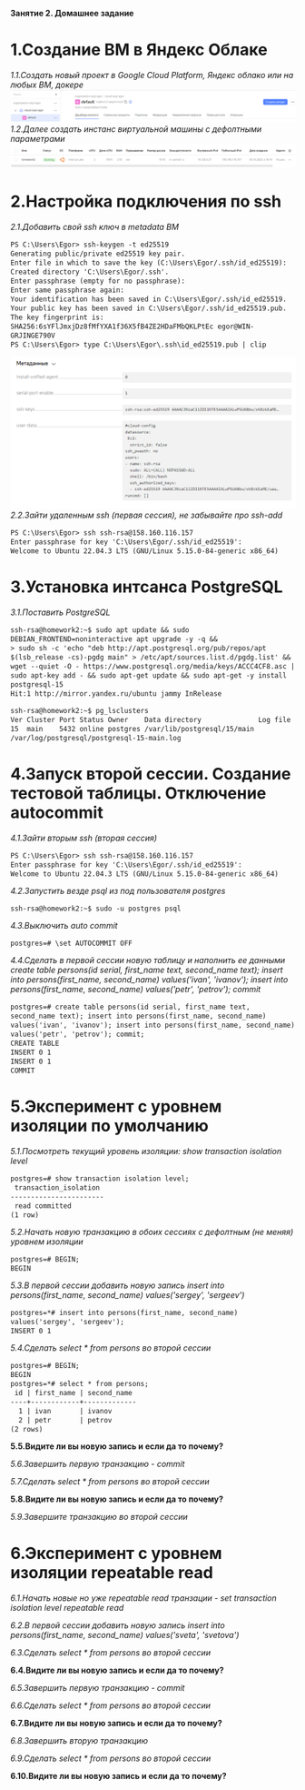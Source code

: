 **Занятие 2. Домашнее задание**
# 1.Создание ВМ в Яндекс Облаке
*1.1.Создать новый проект в Google Cloud Platform, Яндекс облако или на любых ВМ, докере*
![Иллюстрация к проекту](https://github.com/sadbytrue/egor_sizov_pg_advanced/blob/main/Screenshot_5.png)
*1.2.Далее создать инстанс виртуальной машины с дефолтными параметрами*
![Иллюстрация к проекту](https://github.com/sadbytrue/egor_sizov_pg_advanced/blob/main/Screenshot_4.png)
# 2.Настройка подключения по ssh
*2.1.Добавить свой ssh ключ в metadata ВМ*
```
PS C:\Users\Egor> ssh-keygen -t ed25519
Generating public/private ed25519 key pair.
Enter file in which to save the key (C:\Users\Egor/.ssh/id_ed25519):
Created directory 'C:\Users\Egor/.ssh'.
Enter passphrase (empty for no passphrase):
Enter same passphrase again:
Your identification has been saved in C:\Users\Egor/.ssh/id_ed25519.
Your public key has been saved in C:\Users\Egor/.ssh/id_ed25519.pub.
The key fingerprint is:
SHA256:6sYFlJmxjDz8fMfYXA1f36X5fB4ZE2HDaFMbQKLPtEc egor@WIN-GRJINGE790V
PS C:\Users\Egor> type C:\Users\Egor\.ssh\id_ed25519.pub | clip
```
![Иллюстрация к проекту](https://github.com/sadbytrue/egor_sizov_pg_advanced/blob/main/Screenshot_6.png)
*2.2.Зайти удаленным ssh (первая сессия), не забывайте про ssh-add*
```
PS C:\Users\Egor> ssh ssh-rsa@158.160.116.157
Enter passphrase for key 'C:\Users\Egor/.ssh/id_ed25519':
Welcome to Ubuntu 22.04.3 LTS (GNU/Linux 5.15.0-84-generic x86_64)
```
# 3.Установка интсанса PostgreSQL
*3.1.Поставить PostgreSQL*
```
ssh-rsa@homework2:~$ sudo apt update && sudo DEBIAN_FRONTEND=noninteractive apt upgrade -y -q &&
> sudo sh -c 'echo "deb http://apt.postgresql.org/pub/repos/apt $(lsb_release -cs)-pgdg main" > /etc/apt/sources.list.d/pgdg.list' && wget --quiet -O - https://www.postgresql.org/media/keys/ACCC4CF8.asc | sudo apt-key add - && sudo apt-get update && sudo apt-get -y install postgresql-15
Hit:1 http://mirror.yandex.ru/ubuntu jammy InRelease
```
```
ssh-rsa@homework2:~$ pg_lsclusters
Ver Cluster Port Status Owner    Data directory              Log file
15  main    5432 online postgres /var/lib/postgresql/15/main /var/log/postgresql/postgresql-15-main.log
```
# 4.Запуск второй сессии. Создание тестовой таблицы. Отключение autocommit
*4.1.Зайти вторым ssh (вторая сессия)*
```
PS C:\Users\Egor> ssh ssh-rsa@158.160.116.157
Enter passphrase for key 'C:\Users\Egor/.ssh/id_ed25519':
Welcome to Ubuntu 22.04.3 LTS (GNU/Linux 5.15.0-84-generic x86_64)
```
*4.2.Запустить везде psql из под пользователя postgres*
```
ssh-rsa@homework2:~$ sudo -u postgres psql
```
*4.3.Выключить auto commit*
```
postgres=# \set AUTOCOMMIT OFF
```
*4.4.Сделать в первой сессии новую таблицу и наполнить ее данными create table persons(id serial, first_name text, second_name text); insert into persons(first_name, second_name) values('ivan', 'ivanov'); insert into persons(first_name, second_name) values('petr', 'petrov'); commit*
```
postgres=# create table persons(id serial, first_name text, second_name text); insert into persons(first_name, second_name) values('ivan', 'ivanov'); insert into persons(first_name, second_name) values('petr', 'petrov'); commit;
CREATE TABLE
INSERT 0 1
INSERT 0 1
COMMIT
```
# 5.Эксперимент с уровнем изоляции по умолчанию
*5.1.Посмотреть текущий уровень изоляции: show transaction isolation level*
```
postgres=# show transaction isolation level;
 transaction_isolation
-----------------------
 read committed
(1 row)

```
*5.2.Начать новую транзакцию в обоих сессиях с дефолтным (не меняя) уровнем изоляции*
```
postgres=# BEGIN;
BEGIN
```
*5.3.В первой сессии добавить новую запись insert into persons(first_name, second_name) values('sergey', 'sergeev')*
```
postgres=*# insert into persons(first_name, second_name) values('sergey', 'sergeev');
INSERT 0 1
```
*5.4.Cделать select * from persons во второй сессии*
```
postgres=# BEGIN;
BEGIN
postgres=*# select * from persons;
 id | first_name | second_name
----+------------+-------------
  1 | ivan       | ivanov
  2 | petr       | petrov
(2 rows)

```
**5.5.Видите ли вы новую запись и если да то почему?**

*5.6.Завершить первую транзакцию - commit*

*5.7.Cделать select * from persons во второй сессии*

**5.8.Видите ли вы новую запись и если да то почему?**

*5.9.Завершите транзакцию во второй сессии*

# 6.Эксперимент с уровнем изоляции repeatable read
*6.1.Начать новые но уже repeatable read транзации - set transaction isolation level repeatable read*

*6.2.В первой сессии добавить новую запись insert into persons(first_name, second_name) values('sveta', 'svetova')*

*6.3.Сделать select * from persons во второй сессии*

**6.4.Видите ли вы новую запись и если да то почему?**

*6.5.Завершить первую транзакцию - commit*

*6.6.Сделать select * from persons во второй сессии*

**6.7.Видите ли вы новую запись и если да то почему?**

*6.8.Завершить вторую транзакцию*

*6.9.Сделать select * from persons во второй сессии*

**6.10.Видите ли вы новую запись и если да то почему?**
